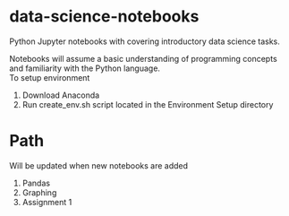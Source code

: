 # data-science-notebooks
Python Jupyter notebooks with covering introductory data science tasks.

Notebooks will assume a basic understanding of programming concepts and familiarity with the Python language.
<br>
To setup environment
1. Download Anaconda
2. Run create_env.sh script located in the Environment Setup directory
# Path 
Will be updated when new notebooks are added

1. Pandas
2. Graphing
3. Assignment 1
